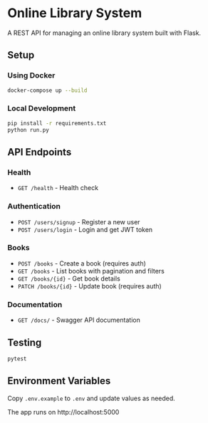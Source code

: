 # Online Library System

A REST API for managing an online library system built with Flask.

## Setup

### Using Docker

```bash
docker-compose up --build
```

### Local Development

```bash
pip install -r requirements.txt
python run.py
```

## API Endpoints

### Health
- `GET /health` - Health check

### Authentication
- `POST /users/signup` - Register a new user
- `POST /users/login` - Login and get JWT token

### Books
- `POST /books` - Create a book (requires auth)
- `GET /books` - List books with pagination and filters
- `GET /books/{id}` - Get book details
- `PATCH /books/{id}` - Update book (requires auth)

### Documentation
- `GET /docs/` - Swagger API documentation

## Testing

```bash
pytest
```

## Environment Variables

Copy `.env.example` to `.env` and update values as needed.

The app runs on http://localhost:5000
